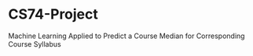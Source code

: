 # CS74-Project
Machine Learning Applied to Predict a Course Median for Corresponding Course Syllabus
